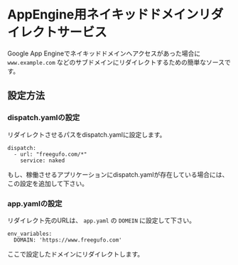 # AppEngine用ネイキッドドメインリダイレクトサービス

Google App Engineでネイキッドドメインへアクセスがあった場合に `www.example.com` などのサブドメインにリダイレクトするための簡単なソースです。

## 設定方法

### dispatch.yamlの設定

リダイレクトさせるパスをdispatch.yamlに設定します。

```
dispatch:
  - url: "freegufo.com/*"
    service: naked
```

もし、稼働させるアプリケーションにdispatch.yamlが存在している場合には、この設定を追加して下さい。

### app.yamlの設定

リダイレクト先のURLは、 `app.yaml` の `DOMEIN` に設定して下さい。

```
env_variables:
  DOMAIN: 'https://www.freegufo.com'
```

ここで設定したドメインにリダイレクトします。